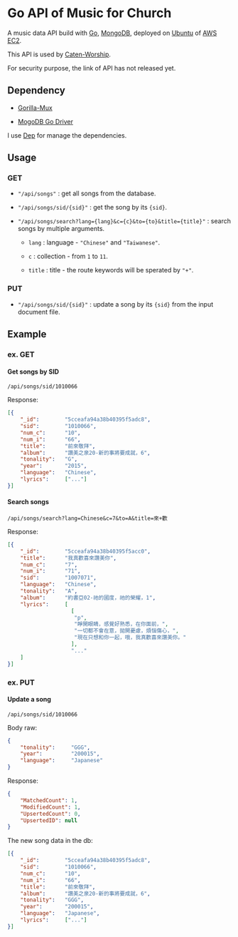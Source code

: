 # Go API of Music for Church

A music data API build with [Go](https://golang.org/), [MongoDB](https://www.mongodb.com), deployed on [Ubuntu](https://www.ubuntu.com) of [AWS EC2](https://aws.amazon.com/tw/ec2).

This API is used by [Caten-Worship](https://caten-worship.herokuapp.com).

For security purpose, the link of API has not released yet.

## Dependency

- [Gorilla-Mux](https://github.com/gorilla/mux)

- [MogoDB Go Driver](https://github.com/mongodb/mongo-go-driver)

I use [Dep](https://github.com/golang/dep) for manage the dependencies.

## Usage

### GET

- `"/api/songs"` : get all songs from the database.

- `"/api/songs/sid/{sid}"` : get the song by its `{sid}`.

- `"/api/songs/search?lang={lang}&c={c}&to={to}&title={title}"` : search songs by multiple arguments.

  - `lang` : language - `"Chinese"` and `"Taiwanese"`.

  - `c` : collection - from `1` to `11`.

  - `title` : title - the route keywords will be sperated by `"+"`.

### PUT

- `"/api/songs/sid/{sid}"` : update a song by its `{sid}` from the input document file.

## Example

### ex. GET

#### Get songs by SID

```http
/api/songs/sid/1010066
```

Response:

```json
[{
    "_id":        "5cceafa94a38b40395f5adc8",
    "sid":        "1010066",
    "num_c":      "10",
    "num_i":      "66",
    "title":      "前來敬拜",
    "album":      "讚美之泉20-新的事將要成就，6",
    "tonality":   "G",
    "year":       "2015",
    "language":   "Chinese",
    "lyrics":     ["..."]
}]

```

#### Search songs

```http
/api/songs/search?lang=Chinese&c=7&to=A&title=來+歡
```

Response:

```json
[{
    "_id":        "5cceafa94a38b40395f5acc0",
    "title":      "我真歡喜來讚美你",
    "num_c":      "7",
    "num_i":      "71",
    "sid":        "1007071",
    "language":   "Chinese",
    "tonality":   "A",
    "album":      "約書亞02-祂的國度，祂的榮耀，1",
    "lyrics":     [
                    [
                     "p",
                     "睜開眼睛，感覺好熟悉，在你面前，",
                     "一切都不會在意，拋開憂慮，煩惱傷心，",
                     "現在只想和你一起，哦，我真歡喜來讚美你。"
                    ],
                    "..."
    ]
}]

```

### ex. PUT

#### Update a song

```http
/api/songs/sid/1010066
```

Body raw:

```json
{
    "tonality":     "GGG",
    "year":         "200015",
    "language":     "Japanese"
}
```

Response:

```json
{
    "MatchedCount": 1,
    "ModifiedCount": 1,
    "UpsertedCount": 0,
    "UpsertedID": null
}

```

The new song data in the db:

```json
[{
    "_id":        "5cceafa94a38b40395f5adc8",
    "sid":        "1010066",
    "num_c":      "10",
    "num_i":      "66",
    "title":      "前來敬拜",
    "album":      "讚美之泉20-新的事將要成就，6",
    "tonality":   "GGG",
    "year":       "200015",
    "language":   "Japanese",
    "lyrics":     ["..."]
}]

```
